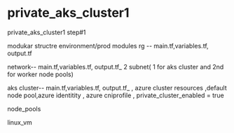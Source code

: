 # private_aks_cluster1
private_aks_cluster1
step#1 

modukar structre
environment/prod
modules
rg -- main.tf,variables.tf, output.tf

network-- main.tf,variables.tf, output.tf_ 2 subnet( 1 for aks cluster and 2nd for worker node pools)

aks cluster-- main.tf,variables.tf, output.tf_ , azure cluster resources ,default node pool,azure identitity , azure cniprofile ,  private_cluster_enabled = true

node_pools




linux_vm
